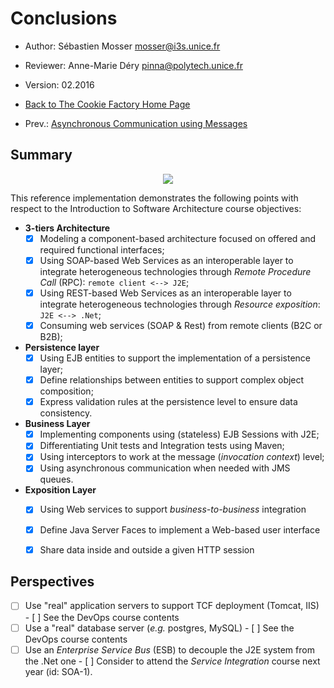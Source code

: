 # Conclusions 

  * Author: Sébastien Mosser [mosser@i3s.unice.fr](mosser@i3s.unice.fr)
  * Reviewer: Anne-Marie Déry [pinna@polytech.unice.fr](pinna@polytech.unice.fr)
  * Version: 02.2016
  * [Back to The Cookie Factory Home Page](https://github.com/polytechnice-si/4A_ISA_TheCookieFactory/blob/develop/Readme.md)

  * Prev.: [Asynchronous Communication using Messages](https://github.com/polytechnice-si/4A_ISA_TheCookieFactory/blob/develop/chapters/MessageDrivenBeans.md) 

## Summary

<p align="center">
  <img src="https://raw.githubusercontent.com/polytechnice-si/4A_ISA_TheCookieFactory/develop/docs/big_pict.png"/>
</p>

This reference implementation demonstrates the following points with respect to the Introduction to Software Architecture course objectives:

  - __3-tiers Architecture__
    - [x] Modeling a component-based architecture focused on offered and required functional interfaces;
    - [x] Using SOAP-based Web Services as an interoperable layer to integrate heterogeneous technologies through _Remote Procedure Call_ (RPC): `remote client <--> J2E`;
    - [x] Using REST-based Web Services as an interoperable layer to integrate heterogeneous technologies through _Resource exposition_: `J2E <--> .Net`;
    - [x] Consuming web services (SOAP & Rest) from remote clients (B2C or B2B);

  - __Persistence layer__
    - [x] Using EJB entities to support the implementation of a persistence layer;
    - [x] Define relationships between entities to support complex object composition;
    - [x] Express validation rules at the persistence level to ensure data consistency.

  - __Business Layer__
    - [x] Implementing components using (stateless) EJB Sessions with J2E;
    - [x] Differentiating Unit tests and Integration tests using Maven;
    - [x] Using interceptors to work at the message (_invocation context_) level;
    - [x] Using asynchronous communication when needed with JMS queues.

  - __Exposition Layer__
    - [x] Using Web services to support _business-to-business_ integration
    - [x] Define Java Server Faces to implement a Web-based user interface
    - [x] Share data inside and outside a given HTTP session


## Perspectives

  - [ ]  Use "real" application servers to support TCF deployment (Tomcat, IIS)
    - [ ]  See the DevOps course contents
  - [ ]  Use a "real" database server (_e.g._ postgres, MySQL)
    - [ ]  See the DevOps course contents 
  - [ ]  Use an _Enterprise Service Bus_ (ESB) to decouple the J2E system from the .Net one
    - [ ]  Consider to attend the _Service Integration_ course next year (id: SOA-1). 
